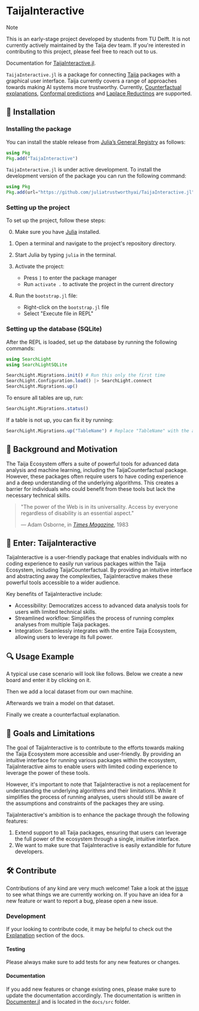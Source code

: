 # TaijaInteractive

> [!NOTE]  
> This is an early-stage project developed by students from TU Delft. It is not currently actively maintained by the Taija dev team. If you're interested in contributing to this project, please feel free to reach out to us. 

Documentation for [TaijaInteractive.jl](https://github.com/juliatrustworthyai/TaijaInteractive.jl).

`TaijaInteractive.jl` is a package for connecting [Taija](https://github.com/JuliaTrustworthyAI) packages with a graphical user interface. Taija currently covers a range of approaches towards making AI systems more trustworthy. Currently, [Counterfactual explanations](https://github.com/JuliaTrustworthyAI/CounterfactualExplanations.jl?tab=readme-ov-file), [Conformal predictions](https://github.com/JuliaTrustworthyAI/ConformalPrediction.jl) and [Laplace Reductinos](https://github.com/JuliaTrustworthyAI/LaplaceRedux.jl) are supported.
## 🚩 Installation

### Installing the package
You can install the stable release from [Julia’s General Registry](https://github.com/JuliaRegistries/General) as follows:

``` julia
using Pkg
Pkg.add("TaijaInteractive")
```

`TaijaInteractive.jl` is under active development. To install the development version of the package you can run the following command:

``` julia
using Pkg
Pkg.add(url="https://github.com/juliatrustworthyai/TaijaInteractive.jl")
```

### Setting up the project

To set up the project, follow these steps:

0. Make sure you have [Julia](https://julialang.org/) installed.

1. Open a terminal and navigate to the project's repository directory.

2. Start Julia by typing `julia` in the terminal.

3. Activate the project:
   - Press `]` to enter the package manager
   - Run `activate .` to activate the project in the current directory

4. Run the `bootstrap.jl` file:
   - Right-click on the `bootstrap.jl` file
   - Select "Execute file in REPL"

### Setting up the database (SQLite)

After the REPL is loaded, set up the database by running the following commands:

```julia
using SearchLight
using SearchLightSQLite

SearchLight.Migrations.init() # Run this only the first time
SearchLight.Configuration.load() |> SearchLight.connect
SearchLight.Migrations.up()
```

To ensure all tables are up, run:
```julia
SearchLight.Migrations.status()
```

If a table is not up, you can fix it by running:
```julia
SearchLight.Migrations.up("TableName") # Replace "TableName" with the actual table name from the status output
```

## 🤔 Background and Motivation

The Taija Ecosystem offers a suite of powerful tools for advanced data analysis and machine learning, including the TaijaCounterfactual package. However, these packages often require users to have coding experience and a deep understanding of the underlying algorithms. This creates a barrier for individuals who could benefit from these tools but lack the necessary technical skills.

> "The power of the Web is in its universality. Access by everyone regardless of disability is an essential aspect."
>
> — Adam Osborne, in [*Times Magazine*](https://time.com/archive/6699317/the-computer-moves-in/), 1983

## 🔮 Enter:  TaijaInteractive

TaijaInteractive is a user-friendly package that enables individuals with no coding experience to easily run various packages within the Taija Ecosystem, including TaijaCounterfactual. By providing an intuitive interface and abstracting away the complexities, TaijaInteractive makes these powerful tools accessible to a wider audience.

Key benefits of TaijaInteractive include:

- Accessibility: Democratizes access to advanced data analysis tools for users with limited technical skills.
- Streamlined workflow: Simplifies the process of running complex analyses from multiple Taija packages.
- Integration: Seamlessly integrates with the entire Taija Ecosystem, allowing users to leverage its full power.


## 🔍 Usage Example

A typical use case scenario will look like follows. Below we create a new board and enter it by clicking on it.

Then we add a local dataset from our own machine.

Afterwards we train a model on that dataset.

Finally we create a counterfactual explanation.

## 🎯 Goals and Limitations

The goal of TaijaInteractive is to contribute to the efforts towards making the Taija Ecosystem more accessible and user-friendly. By providing an intuitive interface for running various packages within the ecosystem, TaijaInteractive aims to enable users with limited coding experience to leverage the power of these tools.

However, it's important to note that TaijaInteractive is not a replacement for understanding the underlying algorithms and their limitations. While it simplifies the process of running analyses, users should still be aware of the assumptions and constraints of the packages they are using.

TaijaInteractive's ambition is to enhance the package through the following features:

1. Extend support to all Taija packages, ensuring that users can leverage the full power of the ecosystem through a single, intuitive interface.
2. We want to make sure that TaijaInteractive is easily extandible for future developers.

## 🛠 Contribute

Contributions of any kind are very much welcome! Take a look at the [issue](https://github.com/JuliaTrustworthyAI/TaijaInteractive.jl/issues) to see what things we are currently working on. If you have an idea for a new feature or want to report a bug, please open a new issue.

### Development

If your looking to contribute code, it may be helpful to check out the [Explanation]() section of the docs.

#### Testing

Please always make sure to add tests for any new features or changes.

#### Documentation

If you add new features or change existing ones, please make sure to update the documentation accordingly. The documentation is written in [Documenter.jl](https://juliadocs.github.io/Documenter.jl/stable/) and is located in the `docs/src` folder.
